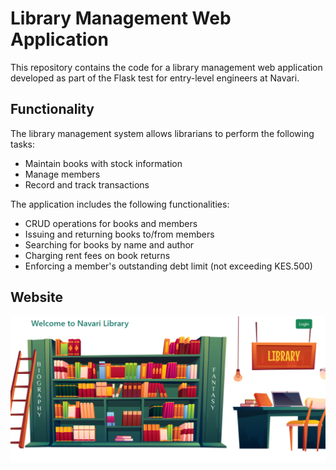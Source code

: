 # Library Management Web Application

This repository contains the code for a library management web application developed as part of the Flask test for entry-level engineers at Navari.

## Functionality

The library management system allows librarians to perform the following tasks:

- Maintain books with stock information
- Manage members
- Record and track transactions

The application includes the following functionalities:

- CRUD operations for books and members
- Issuing and returning books to/from members
- Searching for books by name and author
- Charging rent fees on book returns
- Enforcing a member's outstanding debt limit (not exceeding KES.500)
  
## Website
![Login](Screenshot1.png)





